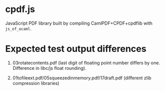 cpdf.js
=======

JavaScript PDF library built by compiling CamlPDF+CPDF+cpdflib with `js_of_ocaml`.

Expected test output differences
================================

1. 03rotatecontents.pdf (last digit of floating point number differs by one.
   Difference in libc/js float rounding).

2. 01tofileext.pdf/05squeezedinmemory.pdf/17draft.pdf (different zlib
   compression libraries)
